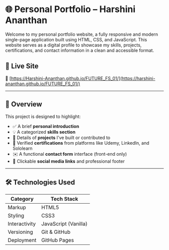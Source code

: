 # 🌐 Personal Portfolio – Harshini Ananthan

Welcome to my personal portfolio website, a fully responsive and modern single-page application built using HTML, CSS, and JavaScript. This website serves as a digital profile to showcase my skills, projects, certifications, and contact information in a clean and accessible format.

## 🚀 Live Site

🔗 [https://Harshini-Ananthan.github.io/FUTURE_FS_01/](https://harshini-ananthan.github.io/FUTURE_FS_01/)

---

## 📌 Overview

This project is designed to highlight:

- ✅ A brief **personal introduction**
- 💡 A categorized **skills section**
- 🧠 Details of **projects** I've built or contributed to
- 📜 Verified **certifications** from platforms like Udemy, LinkedIn, and Sololearn
- ✉️ A functional **contact form** interface (front-end only)
- 🔗 Clickable **social media links** and professional footer

---

## 🛠️ Technologies Used

| Category     | Tech Stack                    |
|--------------|-------------------------------|
| Markup       | HTML5                         |
| Styling      | CSS3                          |
| Interactivity| JavaScript (Vanilla)          |
| Versioning   | Git & GitHub                  |
| Deployment   | GitHub Pages                  |



